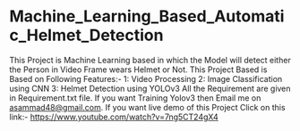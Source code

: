 # Machine_Learning_Based_Automatic_Helmet_Detection
This Project is Machine Learning based in which the Model will detect either the Person in Video Frame wears Helmet or Not. This Project Based is Based on Following Features:-
1: Video Processing
2: Image Classification using CNN
3: Helmet Detection using YOLOv3
All the Requirement  are given in Requirement.txt file. If you want Training Yolov3 then Email me on asammad48@gmail.com.
If you want live demo of this Project Click on this link:-
https://www.youtube.com/watch?v=7ng5CT24gX4
